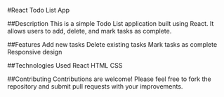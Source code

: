 #React Todo List App

##Description
This is a simple Todo List application built using React. It allows users to add, delete, and mark tasks as complete.

##Features
Add new tasks
Delete existing tasks
Mark tasks as complete
Responsive design

##Technologies Used
React
HTML
CSS

##Contributing
Contributions are welcome! Please feel free to fork the repository and submit pull requests with your improvements.
